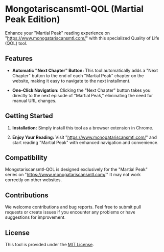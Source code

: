 # Mongotariscansmtl-QOL (Martial Peak Edition)

Enhance your "Martial Peak" reading experience on "https://www.monogatariscansmtl.com/" with this specialized Quality of Life (QOL) tool.

## Features

- **Automatic "Next Chapter" Button:** This tool automatically adds a "Next Chapter" button to the end of each "Martial Peak" chapter on the website, making it easy to navigate to the next installment.

- **One-Click Navigation:** Clicking the "Next Chapter" button takes you directly to the next episode of "Martial Peak," eliminating the need for manual URL changes.

## Getting Started

1. **Installation:** Simply install this tool as a browser extension in Chrome.

2. **Enjoy Your Reading:** Visit "https://www.monogatariscansmtl.com/" and start reading "Martial Peak" with enhanced navigation and convenience.

## Compatibility

Mongotariscansmtl-QOL is designed exclusively for the "Martial Peak" series on "https://www.monogatariscansmtl.com/." It may not work correctly on other websites.

## Contributions

We welcome contributions and bug reports. Feel free to submit pull requests or create issues if you encounter any problems or have suggestions for improvement.

## License

This tool is provided under the [MIT License](LICENSE).
